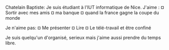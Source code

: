 Chatelain Baptiste:
Je suis étudiant à l'IUT informatique de Nice.
J'aime :
    ¤ Sortir avec mes amis
    ¤ ma banque
    ¤ quand la france gagne la coupe du monde

Je n'aime pas:
    ¤ Me présenter
    ¤ Lire
    ¤ Le télé-travail et être confiné
    
Je suis quelqu'un d'organisé, serieux mais j'aime aussi prendre du temps libre.